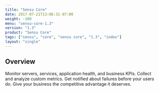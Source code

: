 ```yaml
---
title: "Sensu Core"
date: 2017-07-21T13:06:31-07:00
weight: -100
menu: "sensu-core-1.3"
version: "1.3"
product: "Sensu Core"
tags: ["sensu", "core", "sensu core", "1.3", "index"]
layout: "single"
---
```


## Overview
Monitor servers, services, application health, and business KPIs. Collect and analyze custom metrics. Get notified about failures before your users do. Give your business the competitive advantage it deserves.
